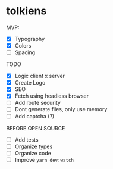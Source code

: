 # tolkiens

MVP:
- [x] Typography
- [x] Colors
- [ ] Spacing

TODO

- [x] Logic client x server
- [x] Create Logo
- [x] SEO
- [x] Fetch using headless browser
- [ ] Add route security
- [ ] Dont generate files, only use memory
- [ ] Add captcha (?)

BEFORE OPEN SOURCE

- [ ] Add tests
- [ ] Organize types
- [ ] Organize code
- [ ] Improve `yarn dev:watch`
